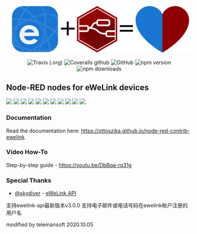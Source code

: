 <p align="center">
  <img alt="eWeLink + Node-RED" src="https://raw.githubusercontent.com/ottoszika/node-red-contrib-ewelink/master/docs/images/logo.png">
</p>

<p align="center">
  <img alt="Travis (.org)" src="https://img.shields.io/travis/ottoszika/node-red-contrib-ewelink?style=for-the-badge">
  <img alt="Coveralls github" src="https://img.shields.io/coveralls/github/ottoszika/node-red-contrib-ewelink?style=for-the-badge">
  <img alt="GitHub" src="https://img.shields.io/github/license/ottoszika/node-red-contrib-ewelink?style=for-the-badge">
  <img alt="npm version" src="https://img.shields.io/npm/v/node-red-contrib-ewelink?style=for-the-badge">
  <img alt="npm downloads" src="https://img.shields.io/npm/dm/node-red-contrib-ewelink?style=for-the-badge">
</p>

## Node-RED nodes for eWeLink devices
![](docs/images/nodes/devices.png)
![](docs/images/nodes/device.png)
![](docs/images/nodes/firmware.png)
![](docs/images/nodes/power-state-in.png)
![](docs/images/nodes/power-state-out.png)
![](docs/images/nodes/channels.png)
![](docs/images/nodes/event-listener.png)
![](docs/images/nodes/power-usage.png)
![](docs/images/nodes/humidity.png)
![](docs/images/nodes/temperature.png)
![](docs/images/nodes/temp-hum.png)

### Documentation
Read the documentation here: https://ottoszika.github.io/node-red-contrib-ewelink

### Video How-To
Step-by-step guide - https://youtu.be/DbBqa-rq31g

### Special Thanks
- [@skydiver](https://github.com/skydiver) - [eWeLink API](https://github.com/skydiver/ewelink-api)

支持ewelink-api最新版本v3.0.0
支持电子邮件或电话号码在ewelink帐户注册的用户名

modified by telemansoft
2020.10.05
